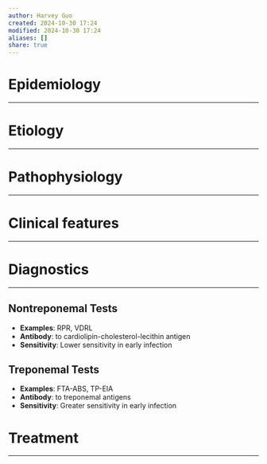 ```yaml
---
author: Harvey Guo
created: 2024-10-30 17:24
modified: 2024-10-30 17:24
aliases: []
share: true
---
```

# Epidemiology
---


# Etiology
---


# Pathophysiology
---


# Clinical features
---


# Diagnostics
---
## Nontreponemal Tests
- **Examples**: RPR, VDRL
- **Antibody**: to cardiolipin-cholesterol-lecithin antigen
- **Sensitivity**: Lower sensitivity in early infection
## Treponemal Tests
- **Examples**: FTA-ABS, TP-EIA
- **Antibody**: to treponemal antigens
- **Sensitivity**: Greater sensitivity in early infection


# Treatment
---

